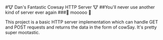 #:cow: Dan's Fantastic Cowsay HTTP Server :cow:
##You'll never use another kind of server ever again
###:cow2: mooooo :cow2:

This project is a basic HTTP server implementation which can handle GET and POST
requests and returns the data in the form of cowSay. It's pretty super mootastic.

